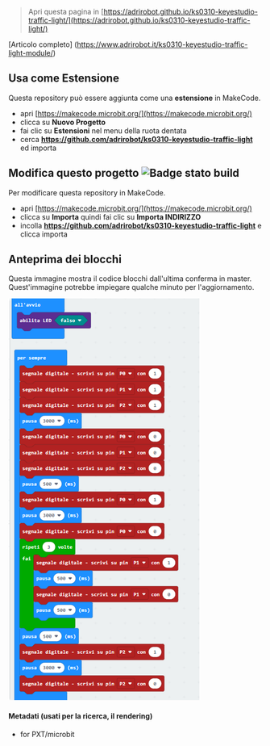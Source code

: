 
> Apri questa pagina in [https://adrirobot.github.io/ks0310-keyestudio-traffic-light/](https://adrirobot.github.io/ks0310-keyestudio-traffic-light/)

[Articolo completo] (https://www.adrirobot.it/ks0310-keyestudio-traffic-light-module/)

## Usa come Estensione

Questa repository può essere aggiunta come una **estensione** in MakeCode.

* apri [https://makecode.microbit.org/](https://makecode.microbit.org/)
* clicca su **Nuovo Progetto**
* fai clic su **Estensioni** nel menu della ruota dentata
* cerca **https://github.com/adrirobot/ks0310-keyestudio-traffic-light** ed importa

## Modifica questo progetto ![Badge stato build](https://github.com/adrirobot/ks0310-keyestudio-traffic-light/workflows/MakeCode/badge.svg)

Per modificare questa repository in MakeCode.

* apri [https://makecode.microbit.org/](https://makecode.microbit.org/)
* clicca su **Importa** quindi fai clic su **Importa INDIRIZZO**
* incolla **https://github.com/adrirobot/ks0310-keyestudio-traffic-light** e clicca importa

## Anteprima dei blocchi

Questa immagine mostra il codice blocchi dall'ultima conferma in master.
Quest'immagine potrebbe impiegare qualche minuto per l'aggiornamento.

![Un'immagine renderizzata dei blocchi](https://github.com/adrirobot/ks0310-keyestudio-traffic-light/blob/master/blocks.png)

#### Metadati (usati per la ricerca, il rendering)

* for PXT/microbit
<script src="https://makecode.com/gh-pages-embed.js"></script><script>makeCodeRender("{{ site.makecode.home_url }}", "{{ site.github.owner_name }}/{{ site.github.repository_name }}");</script>
